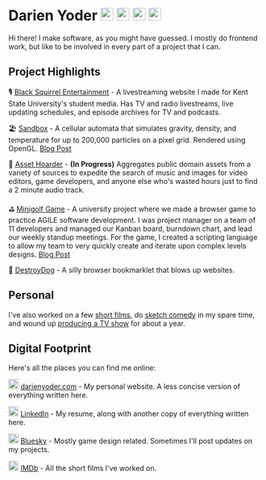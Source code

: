 # Darien Yoder <a href="https://darienyoder.com"><img src="https://images.vexels.com/media/users/3/205387/isolated/preview/9e5a4a16e78a187fc3e47fc6e2c5f03a-internet-website-icon-stroke.png" height="25" alt="Website"  /></a> <a href="https://www.linkedin.com/in/darienyoder"><img src="https://content.linkedin.com/content/dam/me/news/en-us/icons/Social_Icons_linkedin.svg.original.svg" height="25" alt="LinkedIn"  /></a> <a href="https://universeodon.com/@Darien"><img src="https://joinmastodon.org/logos/logo-purple.svg" height="25" alt="Mastodon"  /></a> <a href="https://bsky.app/profile/darien.ink"><img src="https://upload.wikimedia.org/wikipedia/commons/7/7a/Bluesky_Logo.svg" height="25" alt="Bluesky"  /></a>

Hi there! I make software, as you might have guessed. I mostly do frontend work, but like to be involved in every part of a project that I can.

## Project Highlights

🎙️ [Black Squirrel Entertainment](https://blacksquirrelentertainment.com) - A livestreaming website I made for Kent State University's student media. Has TV and radio livestreams, live updating schedules, and episode archives for TV and podcasts.

🏖️ [Sandbox](https://github.com/darienyoder/new-sand) - A cellular automata that simulates gravity, density, and temperature for up to 200,000 particles on a pixel grid. Rendered using OpenGL. [Blog Post](https://darienyoder.com/falling-sand)

🐲 [Asset Hoarder](https://assethoarder.com) - **(In Progress)** Aggregates public domain assets from a variety of sources to expedite the search of music and images for video editors, game developers, and anyone else who's wasted hours just to find a 2 minute audio track.

⛳ [Minigolf Game](https://github.com/darienyoder/software-engineering-team-beta) - A university project where we made a browser game to practice AGILE software development. I was project manager on a team of 11 developers and managed our Kanban board, burndown chart, and lead our weekly standup meetings. For the game, I created a scripting language to allow my team to very quickly create and iterate upon complex levels designs. [Blog Post](https://darienyoder.com/minigolf)

🐶 [DestroyDog](https://github.com/darienyoder/destroydog-bookmarklet) - A silly browser bookmarklet that blows up websites.

## Personal

I've also worked on a few [short films](https://darienyoder.com/film), do [sketch comedy](https://www.imdb.com/title/tt33995737/) in my spare time, and wound up [producing a TV show](https://darienyoder.com/tv-bumpers) for about a year.

## Digital Footprint

Here's all the places you can find me online:

<img src="https://images.vexels.com/media/users/3/205387/isolated/preview/9e5a4a16e78a187fc3e47fc6e2c5f03a-internet-website-icon-stroke.png" height="20" alt="Website"  /> <a href="https://darienyoder.com">darienyoder.com</a> - My personal website. A less concise version of everything written here.

<img src="https://content.linkedin.com/content/dam/me/news/en-us/icons/Social_Icons_linkedin.svg.original.svg" height="20" alt="LinkedIn"  /> <a href="https://www.linkedin.com/in/darienyoder">LinkedIn</a> - My resume, along with another copy of everything written here.

<img src="https://upload.wikimedia.org/wikipedia/commons/7/7a/Bluesky_Logo.svg" height="20" alt="Bluesky"  /> <a href="https://bsky.app/profile/darien.ink">Bluesky</a> - Mostly game design related. Sometimes I'll post updates on my projects.

<img src="https://upload.wikimedia.org/wikipedia/commons/c/cc/IMDb_Logo_Square.svg" height="20" alt="IMDb"  /> <a href="https://www.imdb.com/name/nm16386014/">IMDb</a> - All the short films I've worked on.









